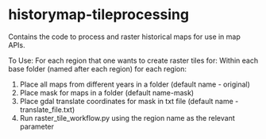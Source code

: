 # historymap-tileprocessing
Contains the code to process and raster historical maps for use in map APIs. 

To Use:
For each region that one wants to create raster tiles for: 
Within each base folder (named after each region) for each region:
1) Place all maps from different years in a folder (default name - original)
2) Place mask for maps in a folder (default name-mask)
3) Place gdal translate coordinates for mask in txt file (default name - translate_file.txt)
4) Run raster_tile_workflow.py using the region name as the relevant parameter
